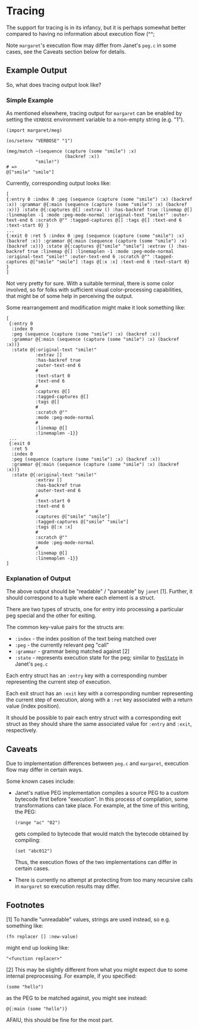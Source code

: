 # Tracing

The support for tracing is in its infancy, but it is perhaps somewhat
better compared to having no information about execution flow (^^;

Note `margaret`'s execution flow may differ from Janet's `peg.c` in
some cases, see the Caveats section below for details.

## Example Output

So, what does tracing output look like?

### Simple Example

As mentioned elsewhere, tracing output for `margaret` can be enabled
by setting the `VERBOSE` environment variable to a non-empty string
(e.g. "1").

```janet
(import margaret/meg)

(os/setenv "VERBOSE" "1")

(meg/match ~(sequence (capture (some "smile") :x)
                      (backref :x))
           "smile!")
# =>
@["smile" "smile"]
```

Currently, corresponding output looks like:

```janet
[
{:entry 0 :index 0 :peg (sequence (capture (some "smile") :x) (backref :x)) :grammar @{:main (sequence (capture (some "smile") :x) (backref :x))} :state @{:captures @[] :extrav () :has-backref true :linemap @[] :linemaplen -1 :mode :peg-mode-normal :original-text "smile!" :outer-text-end 6 :scratch @"" :tagged-captures @[] :tags @[] :text-end 6 :text-start 0} }
...
{:exit 0 :ret 5 :index 0 :peg (sequence (capture (some "smile") :x) (backref :x)) :grammar @{:main (sequence (capture (some "smile") :x) (backref :x))} :state @{:captures @["smile" "smile"] :extrav () :has-backref true :linemap @[] :linemaplen -1 :mode :peg-mode-normal :original-text "smile!" :outer-text-end 6 :scratch @"" :tagged-captures @["smile" "smile"] :tags @[:x :x] :text-end 6 :text-start 0} }
]
```

Not very pretty for sure.  With a suitable terminal, there is some
color involved, so for folks with sufficient visual color-processing
capabilities, that might be of some help in perceiving the output.

Some rearrangement and modification might make it look something like:

```janet
[
 {:entry 0
  :index 0
  :peg (sequence (capture (some "smile") :x) (backref :x))
  :grammar @{:main (sequence (capture (some "smile") :x) (backref :x))}
  :state @{:original-text "smile!"
           :extrav []
           :has-backref true
           :outer-text-end 6
           #
           :text-start 0
           :text-end 6
           #
           :captures @[]
           :tagged-captures @[]
           :tags @[]
           #
           :scratch @""
           :mode :peg-mode-normal
           #
           :linemap @[]
           :linemaplen -1}}
 ...
 {:exit 0
  :ret 5
  :index 0
  :peg (sequence (capture (some "smile") :x) (backref :x))
  :grammar @{:main (sequence (capture (some "smile") :x) (backref :x))}
  :state @{:original-text "smile!"
           :extrav []
           :has-backref true
           :outer-text-end 6
           #
           :text-start 0
           :text-end 6
           #
           :captures @["smile" "smile"]
           :tagged-captures @["smile" "smile"]
           :tags @[:x :x]
           #
           :scratch @""
           :mode :peg-mode-normal
           #
           :linemap @[]
           :linemaplen -1}}
]
```

### Explanation of Output

The above output should be "readable" / "parseable" by `janet` [1].
Further, it should correspond to a tuple where each element is a
struct.

There are two types of structs, one for entry into processing a
particular peg special and the other for exiting.

The common key-value pairs for the structs are:

* `:index` - the index position of the text being matched over
* `:peg` - the currently relevant peg "call"
* `:grammar` - grammar being matched against [2]
* `:state` - represents execution state for the peg; similar to
[`PegState`](https://github.com/janet-lang/janet/blob/e2a8951f688fec8362f725e4a8afd3c79bc1854e/src/core/peg.c#L38-L62)
in Janet's `peg.c`

Each entry struct has an `:entry` key with a corresponding number
representing the current step of execution.

Each exit struct has an `:exit` key with a corresponding number
representing the current step of execution, along with a `:ret` key
associated with a return value (index position).

It should be possible to pair each entry struct with a corresponding
exit struct as they should share the same associated value for
`:entry` and `:exit`, respectively.

## Caveats

Due to implementation differences between `peg.c` and `margaret`,
execution flow may differ in certain ways.

Some known cases include:

* Janet's native PEG implementation compiles a source PEG to a custom
  bytecode first before "execution".  In this process of compilation,
  some transformations can take place.  For example, at the time of
  this writing, the PEG:

    ```janet
    (range "ac" "02")
    ```

  gets compiled to bytecode that would match the bytecode obtained by
  compiling:

    ```janet
    (set "abc012")
    ```

  Thus, the execution flows of the two implementations can differ
  in certain cases.

* There is currently no attempt at protecting from too many recursive
  calls in `margaret` so execution results may differ.

## Footnotes

[1] To handle "unreadable" values, strings are used instead, so
e.g. something like:

```janet
(fn replacer [] :new-value)
```

might end up looking like:

```janet
"<function replacer>"
```

[2] This may be slightly different from what you might expect due to
some internal preprocessing.  For example, if you specified:

```janet
(some "hello")
```

as the PEG to be matched against, you might see instead:

```janet
@{:main (some "hello")}
```

AFAIU, this should be fine for the most part.

